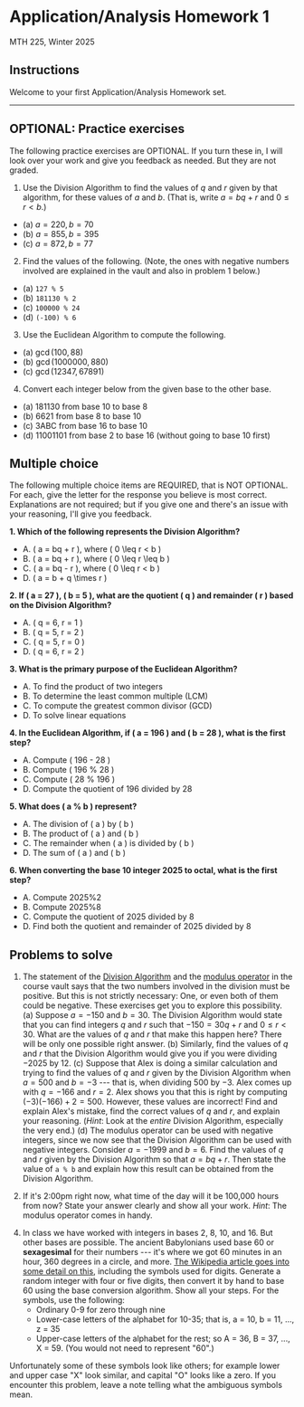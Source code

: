 # Application/Analysis Homework 1

MTH 225, Winter 2025 

## Instructions

Welcome to your first Application/Analysis Homework set. 

---

## OPTIONAL: Practice exercises 

The following practice exercises are OPTIONAL. If you turn these in, I will look over your work and give you feedback as needed. But they are not graded. 

1. Use the Division Algorithm to find the values of $q$ and $r$ given by that algorithm, for these values of $a$ and $b$. (That is, write $a = bq+r$ and $0 \leq r < b$.)
- (a) $a = 220, b = 70$ 
- (b) $a = 855, b = 395$ 
- (c) $a = 872, b = 77$ 

2. Find the values of the following. (Note, the ones with negative numbers involved are explained in the vault and also in problem 1 below.)
- (a) `127 % 5`
- (b) `181130 % 2`
- (c) `100000 % 24` 
- (d) `(-100) % 6`

3. Use the Euclidean Algorithm to compute the following. 
- (a) $\gcd(100,88)$
- (b) $\gcd(1000000, 880)$
- (c) $\gcd(12347, 67891)$

4. Convert each integer below from the given base to the other base. 
- (a) 181130 from base 10 to base 8
- (b) 6621 from base 8 to base 10 
- (c) 3ABC from base 16 to base 10 
- (d) 11001101 from base 2 to base 16 (without going to base 10 first) 


 
## Multiple choice

The following multiple choice items are REQUIRED, that is NOT OPTIONAL. For each, give the letter for the response you believe is most correct. Explanations are not required; but if you give one and there's an issue with your reasoning, I'll give you feedback. 

**1. Which of the following represents the Division Algorithm?**  
- A. \( a = bq + r \), where \( 0 \leq r < b \)  
- B. \( a = bq + r \), where \( 0 \leq r \leq b \)  
- C. \( a = bq - r \), where \( 0 \leq r < b \)  
- D. \( a = b + q \times r \)  

**2. If \( a = 27 \), \( b = 5 \), what are the quotient \( q \) and remainder \( r \) based on the Division Algorithm?**  
- A. \( q = 6, r = 1 \)  
- B. \( q = 5, r = 2 \)  
- C. \( q = 5, r = 0 \)  
- D. \( q = 6, r = 2 \)  

**3. What is the primary purpose of the Euclidean Algorithm?**  
- A. To find the product of two integers  
- B. To determine the least common multiple (LCM)  
- C. To compute the greatest common divisor (GCD)  
- D. To solve linear equations  

**4. In the Euclidean Algorithm, if \( a = 196 \) and \( b = 28 \), what is the first step?**  
- A. Compute \( 196 - 28 \)  
- B. Compute \( 196 \% 28 \)  
- C. Compute \( 28 \% 196 \)  
- D. Compute the quotient of 196 divided by 28 

**5. What does \( a \% b \) represent?**  
- A. The division of \( a \) by \( b \)  
- B. The product of \( a \) and \( b \)  
- C. The remainder when \( a \) is divided by \( b \)  
- D. The sum of \( a \) and \( b \)  

**6. When converting the base 10 integer 2025 to octal, what is the first step?**
- A. Compute $2025 \% 2$
- B. Compute $2025 \% 8$ 
- C. Compute the quotient of 2025 divided by 8
- D. Find both the quotient and remainder of 2025 divided by 8



## Problems to solve 

1. The statement of the [Division Algorithm](https://publish.obsidian.md/discretecs/Computer+Arithmetic/Division+algorithm) and the [modulus operator](https://publish.obsidian.md/discretecs/Computer+Arithmetic/Modulus+operator) in the course vault says that the two numbers involved in the division must be positive. But this is not strictly necessary: One, or even both of them could be negative. These exercises get you to explore this possibility. 
   (a) Suppose $a = -150$ and $b = 30$. The Division Algorithm would state that you can find integers $q$ and $r$ such that $-150 = 30q + r$ and $0 \leq r < 30$. What are the values of $q$ and $r$ that make this happen here? There will be only one possible right answer. 
   (b) Similarly, find the values of $q$ and $r$ that the Division Algorithm would give you if you were dividing $-2025$ by $12$. 
   (c) Suppose that Alex is doing a similar calculation and trying to find the values of $q$ and $r$ given by the Division Algorithm when $a = 500$ and $b = -3$ --- that is, when dividing $500$ by $-3$. Alex comes up with $q = -166$ and $r = 2$. Alex shows you that this is right by computing $(-3)(-166) + 2 = 500$. However, these values are incorrect! Find and explain Alex's mistake, find the correct values of $q$ and $r$, and explain your reasoning. (*Hint*: Look at the *entire* Division Algorithm, especially the very end.)
   (d) The modulus operator can be used with negative integers, since we now see that the Division Algorithm can be used with negative integers. Consider $a = -1999$ and $b = 6$. Find the values of $q$ and $r$ given by the Division Algorithm so that $a = bq + r$. Then state the value of `a % b` and explain how this result can be obtained from the Division Algorithm. 

2. If it's 2:00pm right now, what time of the day will it be 100,000 hours from now? State your answer clearly and show all your work. *Hint*: The modulus operator comes in handy. 

<!-- 3. The **Extended Euclidean Algorithm** is a modification of the Euclidean Algorithm that takes in two positive integers $a$ and $b$, and expresses their greatest common divisor as a "combination" of $a$ and $b$, which means we can multiply $a$ by some integer and $b$ by some integer and add the results to get $\bcd(a,b)$. For example, if $a = 10$ and $b = 25$, their GCD is $5$, and we can write $5$ as a combination of $10$ and $25$ like this: $25 = 10(-2) + 25(1)$. This video shows how the Euclidean Algorithm can be "extended" to do this. Watch the video; then do the following. 
   (a) Generate two random positive integers $a$ and $b$ that are either 4 or 5 digits long. Then use the (ordinary) Euclidean Algorithm to find $\gcd(a,b)$. Show all your steps, like the examples in class. 
   (b) Then use the Extended Euclidean Algorithm to find integers $x$ and $y$ such that $\gcd(a,b) = ax + by$. Use the example in the video as your guide.  -->

4. In class we have worked with integers in bases 2, 8, 10, and 16. But other bases are possible. The ancient Babylonians used base 60 or **sexagesimal** for their numbers --- it's where we got 60 minutes in an hour, 360 degrees in a circle, and more. [The Wikipedia article goes into some detail on this](https://en.wikipedia.org/wiki/Sexagesimal), including the symbols used for digits. Generate a random integer with four or five digits, then convert it by hand to base 60 using the base conversion algorithm. Show all your steps. For the symbols, use the following: 
   - Ordinary 0-9 for zero through nine
   - Lower-case letters of the alphabet for 10-35; that is, a = 10, b = 11, ..., z = 35
   - Upper-case letters of the alphabet for the rest; so A = 36, B = 37, ..., X = 59. (You would not need to represent "60".)

Unfortunately some of these symbols look like others; for example lower and upper case "X" look similar, and capital "O" looks like a zero. If you encounter this problem, leave a note telling what the ambiguous symbols mean. 
